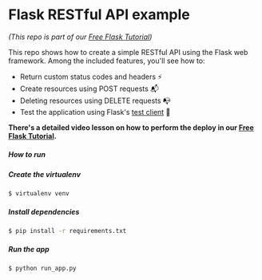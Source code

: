 # Flask RESTful API example
_(This repo is part of our [Free Flask Tutorial](https://flask-tutorial.com))_

This repo shows how to create a simple RESTful API using the Flask web framework. Among the included features, you'll see how to:
* Return custom status codes and headers ⚡️
* Create resources using POST requests 📬
* Deleting resources using DELETE requests 📭
* Test the application using Flask's [test client](http://flask.pocoo.org/docs/latest/testing) 🔮

**There's a detailed video lesson on how to perform the deploy in our [Free Flask Tutorial](https://flask-tutorial.com).**
##### How to run

##### Create the virtualenv
```bash
$ virtualenv venv
```

##### Install dependencies
```bash
$ pip install -r requirements.txt
```

##### Run the app
```bash
$ python run_app.py
```

